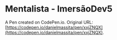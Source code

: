 # Mentalista - ImersãoDev5

A Pen created on CodePen.io. Original URL: [https://codepen.io/danielmassita/pen/xxjZNQX](https://codepen.io/danielmassita/pen/xxjZNQX).

